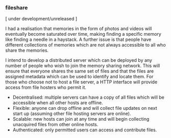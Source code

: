 ### fileshare

[ under development/unreleased ]

I had a realisation that memories in the form of photos and videos will eventually become saturated over time, making finding a specific memory like finding a needle in a haystack. A further issue is that people have different collections of memories which are not always accessible to all who share the memories.

I intend to develop a distributed server which can be deployed by any number of people who wish to join the memory sharing network. This will ensure that everyone shares the same set of files and that the files are assigned metadata which can be used to identify and locate them. For those who choose not to host a file server, a HTTP interface will provide access from file hosters who permit it.   
* Decentralised: multiple servers can have a copy of all files which will be accessible when all other hosts are offline.
* Flexible: anyone can drop offline and will collect file updates on next start up (assuming other file hosting servers are online).
* Scalable: new hosts can join at any time and will begin collecting unacquired files from other online hosts. 
* Authenticated: only permitted users can access and contribute files.